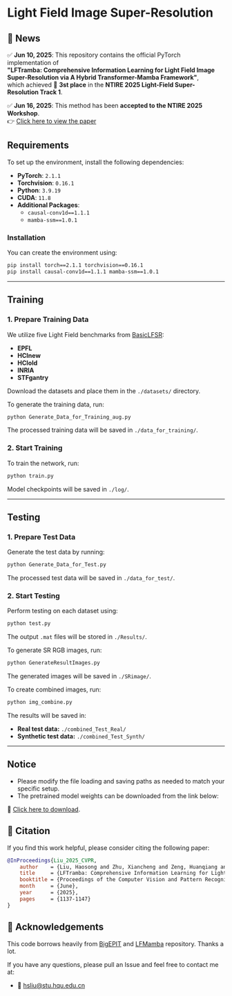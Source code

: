 
# **Light Field Image Super-Resolution**

## 📰 News

✅ **Jun 10, 2025**: This repository contains the official PyTorch implementation of  
**"LFTramba: Comprehensive Information Learning for Light Field Image Super-Resolution via A Hybrid Transformer-Mamba Framework"**,  
which achieved  🥉 **3st place** in the **NTIRE 2025 Light-Field Super-Resolution Track 1**.

✅ **Jun 16, 2025**: This method has been **accepted to the NTIRE 2025 Workshop**.  
👉 [Click here to view the paper](https://openaccess.thecvf.com/content/CVPR2025W/NTIRE/html/Liu_LFTramba_Comprehensive_Information_Learning_for_Light_Field_Image_Super-Resolution_via_CVPRW_2025_paper.html)


## **Requirements**
To set up the environment, install the following dependencies:

- **PyTorch**: `2.1.1`
- **Torchvision**: `0.16.1`
- **Python**: `3.9.19`
- **CUDA**: `11.8`
- **Additional Packages**:
  - `causal-conv1d==1.1.1`
  - `mamba-ssm==1.0.1`

### **Installation**
You can create the environment using:
```bash
pip install torch==2.1.1 torchvision==0.16.1
pip install causal-conv1d==1.1.1 mamba-ssm==1.0.1
```

---

## **Training**
### **1. Prepare Training Data**
We utilize five Light Field  benchmarks from [BasicLFSR](https://github.com/ZhengyuLiang24/BasicLFSR):
- **EPFL**
- **HCInew**
- **HCIold**
- **INRIA**
- **STFgantry**

Download the datasets and place them in the `./datasets/` directory.

To generate the training data, run:
```bash
python Generate_Data_for_Training_aug.py
```
The processed training data will be saved in `./data_for_training/`.

### **2. Start Training**
To train the network, run:
```bash
python train.py
```
Model checkpoints will be saved in `./log/`.

---

## **Testing**
### **1. Prepare Test Data**
Generate the test data by running:
```bash
python Generate_Data_for_Test.py
```
The processed test data will be saved in `./data_for_test/`.

### **2. Start Testing**
Perform testing on each dataset using:
```bash
python test.py
```
The output `.mat` files will be stored in `./Results/`.

To generate SR RGB images, run:
```bash
python GenerateResultImages.py
```
The generated images will be saved in `./SRimage/`.

To create combined images, run:
```bash
python img_combine.py
```
The results will be saved in:
- **Real test data:** `./combined_Test_Real/`
- **Synthetic test data:** `./combined_Test_Synth/`

---

## **Notice**
- Please modify the file loading and saving paths as needed to match your specific setup.  
- The pretrained model weights can be downloaded from the link below:

🔗 [Click here to download](https://drive.google.com/file/d/1dkasatZmbp2ltiFoRT04OraAmri0g8eF/view?usp=drive_link).

## 📖 Citation

If you find this work helpful, please consider citing the following paper:

```bibtex
@InProceedings{Liu_2025_CVPR,
    author    = {Liu, Haosong and Zhu, Xiancheng and Zeng, Huanqiang and Zhu, Jianqing and Shi, Yifan and Chen, Jing and Hou, Junhui},
    title     = {LFTramba: Comprehensive Information Learning for Light Field Image Super-Resolution via A Hybrid Transformer-Mamba Framework},
    booktitle = {Proceedings of the Computer Vision and Pattern Recognition Conference (CVPR) Workshops},
    month     = {June},
    year      = {2025},
    pages     = {1137-1147}
}
```

## 🙏 Acknowledgements

This code borrows heavily from [BigEPIT](https://github.com/chaowentao/BigEPIT) and [LFMamba](https://github.com/stanley-313/LFMamba) repository. Thanks a lot.

If you have any questions, please pull an Issue and feel free to contact me at:

- 📧 hsliu@stu.hqu.edu.cn  

